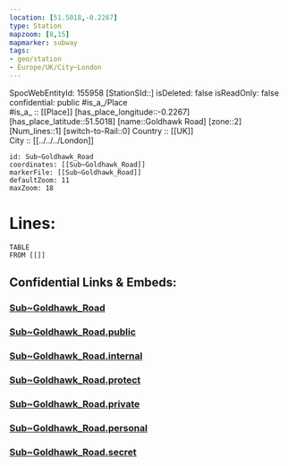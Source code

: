 ```yaml
---
location: [51.5018,-0.2267] 
type: Station 
mapzoom: [8,15] 
mapmarker: subway 
tags:
- geo/station
- Europe/UK/City~London
---
```

SpocWebEntityId: 155958
[StationSId::] 
isDeleted: false
isReadOnly: false
confidential: public
#is_a_/Place  
#is_a_ :: [[Place]] 
[has_place_longitude::-0.2267] 
[has_place_latitude::51.5018] 
[name::Goldhawk Road] 
[zone::2] 
[Num_lines::1] 
[switch-to-Rail::0] 
Country :: [[UK]]  
City :: [[../../../London]]  


```leaflet
id: Sub~Goldhawk_Road
coordinates: [[Sub~Goldhawk_Road]] 
markerFile: [[Sub~Goldhawk_Road]] 
defaultZoom: 11 
maxZoom: 18
```


# Lines: 
```dataview
TABLE 
FROM [[]] 
```


## Confidential Links & Embeds: 

### [Sub~Goldhawk_Road](/_Standards/Earth/Continent/Europe/Europe~North/UK/England/Regions~England/London,Greater/cities~GreaterLondon/Underground/Station/Sub~Goldhawk_Road.md) 

### [Sub~Goldhawk_Road.public](/_public/Earth/Continent/Europe/Europe~North/UK/England/Regions~England/London,Greater/cities~GreaterLondon/Underground/Station/Sub~Goldhawk_Road.public.md) 

### [Sub~Goldhawk_Road.internal](/_internal/Earth/Continent/Europe/Europe~North/UK/England/Regions~England/London,Greater/cities~GreaterLondon/Underground/Station/Sub~Goldhawk_Road.internal.md) 

### [Sub~Goldhawk_Road.protect](/_protect/Earth/Continent/Europe/Europe~North/UK/England/Regions~England/London,Greater/cities~GreaterLondon/Underground/Station/Sub~Goldhawk_Road.protect.md) 

### [Sub~Goldhawk_Road.private](/_private/Earth/Continent/Europe/Europe~North/UK/England/Regions~England/London,Greater/cities~GreaterLondon/Underground/Station/Sub~Goldhawk_Road.private.md) 

### [Sub~Goldhawk_Road.personal](/_personal/Earth/Continent/Europe/Europe~North/UK/England/Regions~England/London,Greater/cities~GreaterLondon/Underground/Station/Sub~Goldhawk_Road.personal.md) 

### [Sub~Goldhawk_Road.secret](/_secret/Earth/Continent/Europe/Europe~North/UK/England/Regions~England/London,Greater/cities~GreaterLondon/Underground/Station/Sub~Goldhawk_Road.secret.md)

